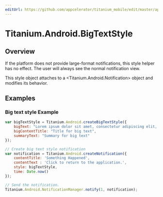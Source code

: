 ```yaml
---
editUrl: https://github.com/appcelerator/titanium_mobile/edit/master/apidoc/Titanium/Android/BigTextStyle.yml
---
```

# Titanium.Android.BigTextStyle

<TypeHeader/>

## Overview

If the platform does not provide large-format notifications, this style helper has no effect.
The user will always see the normal notification view.

This style object attaches to a <Titanium.Android.Notification> object and modifies its behavior.

## Examples

### Big text style Example

``` js
var bigTextStyle = Titanium.Android.createBigTextStyle({
    bigText: "Lorem ipsum dolor sit amet, consectetur adipiscing elit, sed do eiusmod tempor incididunt ut labore et dolore magna aliqua.",
    bigContentTitle: "Title for big text",
    summaryText: "Summary for big text"
});

// Create big text style notification
var notification = Titanium.Android.createNotification({
    contentTitle: 'Something Happened',
    contentText : 'Click to return to the application.',
    style: bigTextStyle,
    time: Date.now()
});

// Send the notification.
Titanium.Android.NotificationManager.notify(1, notification);
```

<ApiDocs/>
